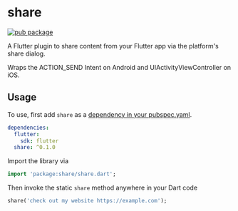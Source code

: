 # share

[![pub package](https://img.shields.io/pub/v/share.svg)](https://pub.dartlang.org/packages/share)

A Flutter plugin to share content from your Flutter app via the platform's
share dialog.

Wraps the ACTION_SEND Intent on Android and UIActivityViewController
on iOS.

## Usage

To use, first add `share` as a [dependency in your pubspec.yaml](https://flutter.io/platform-plugins/).
```yaml
dependencies:
  flutter:
    sdk: flutter
  share: ^0.1.0
```

Import the library via
```dart
import 'package:share/share.dart';
```

Then invoke the static `share` method anywhere in your Dart code
```dart
share('check out my website https://example.com');
```
